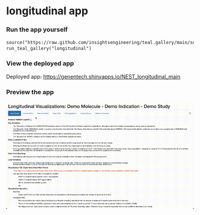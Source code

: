 
<!-- Generated by app_readme_template.Rmd and generate_app_readme.R: do not edit by hand-->

# longitudinal app

### Run the app yourself

    source("https://raw.github.com/insightsengineering/teal.gallery/main/sourceme.R")
    run_teal_gallery("longitudinal")

### View the deployed app

Deployed app: <https://genentech.shinyapps.io/NEST_longitudinal_main>

### Preview the app

![](assets/img/longitudinal.gif)<!-- -->
